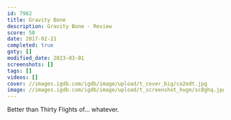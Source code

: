 ```yaml
---
id: 7962
title: Gravity Bone
description: Gravity Bone - Review
score: 50
date: 2017-02-21
completed: true
goty: []
modified_date: 2023-03-01
screenshots: []
tags: []
videos: []
cover: //images.igdb.com/igdb/image/upload/t_cover_big/co2edt.jpg
image: //images.igdb.com/igdb/image/upload/t_screenshot_huge/sc8ghq.jpg
---
```

Better than Thirty Flights of... whatever.
